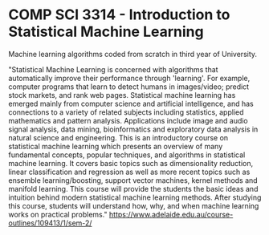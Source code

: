 # COMP SCI 3314 - Introduction to Statistical Machine Learning

Machine learning algorithms coded from scratch in third year of University.

"Statistical Machine Learning is concerned with algorithms that automatically improve their performance through 'learning'. For example, computer programs that learn to detect humans in images/video; predict stock markets, and rank web pages. Statistical machine learning has emerged mainly from computer science and artificial intelligence, and has connections to a variety of related subjects including statistics, applied mathematics and pattern analysis. Applications include image and audio signal analysis, data mining, bioinformatics and exploratory data analysis in natural science and engineering. This is an introductory course on statistical machine learning which presents an overview of many fundamental concepts, popular techniques, and algorithms in statistical machine learning. It covers basic topics such as dimensionality reduction, linear classification and regression as well as more recent topics such as ensemble learning/boosting, support vector machines, kernel methods and manifold learning. This course will provide the students the basic ideas and intuition behind modern statistical machine learning methods. After studying this course, students will understand how, why, and when machine learning works on practical problems."
https://www.adelaide.edu.au/course-outlines/109413/1/sem-2/
